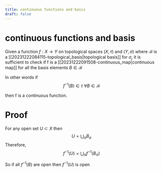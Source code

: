 ```yaml
---
title: continuous functions and basis
draft: false
---
```

# continuous functions and basis

Given a function $f:X \to Y$ on topological spaces $(X, \tau)$ and $(Y, \sigma)$ where $\mathcal{B}$ is a [[20231222084115-topological_basis|topological basis]] for $\sigma$, it is sufficient to check if f is a [[20231222091508-continuous_map|continuous map]] for all the basis elements $B\in \mathcal{B}$

In other words if
$$
f^{-1}(B) \in \tau \ \forall B \in \mathcal{B}
$$

then f is a continuous function.

# Proof
For any open set $U \subset X$ then
$$
U = \bigcup_\alpha B_\alpha
$$
Therefore,
$$
f^{-1}(U) = \bigcup_\alpha f^{-1}(B_\alpha)
$$

So if all $f^{-1}(B)$ are open then $f^{-1}(U)$ is open

